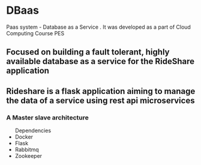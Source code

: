 # DBaas
Paas system - Database as a Service . It was developed as a part of Cloud Computing Course PES
<h2>Focused on building a fault tolerant, highly available database as a service for
the RideShare application</h2>
<h2>Rideshare is a flask application aiming to manage the data of a service using rest api microservices</h2>
<h3>A Master slave architecture</h3>
<ul>
  Dependencies
  <li>
    Docker
  </li>
  <li>
    Flask
  </li>
  <li>
    Rabbitmq
  </li>
  <li>
    Zookeeper
  </li>
</ul>
